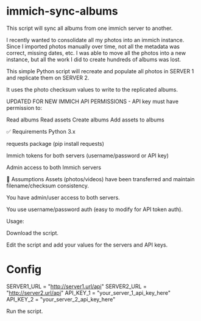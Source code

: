 # immich-sync-albums
This script will sync all albums from one immich server to another.

I recently wanted to consolidate all my photos into an immich instance. Since I imported photos manually over time, not all the metadata was correct, missing dates, etc. I was able to move all the photos into a new instance, but all the work I did to create hundreds of albums was lost.

This simple Python script will recreate and populate all photos in SERVER 1 and replicate them on SERVER 2. 

It uses the photo checksum values to write to the replicated albums.

UPDATED FOR NEW IMMICH API PERMISSIONS - API key must have permission to:

Read albums
Read assets
Create albums
Add assets to albums


✅ Requirements
Python 3.x

requests package (pip install requests)

Immich tokens for both servers (username/password or API key)

Admin access to both Immich servers


🧠 Assumptions
Assets (photos/videos) have been transferred and maintain filename/checksum consistency.

You have admin/user access to both servers.

You use username/password auth (easy to modify for API token auth).



Usage:

Download the script.

Edit the script and add your values for the servers and API keys.

# Config
SERVER1_URL = "http://server1.url/api"
SERVER2_URL = "http://server2.url/api"
API_KEY_1 = "your_server_1_api_key_here"
API_KEY_2 = "your_server_2_api_key_here"

Run the script.
